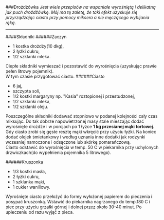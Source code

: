 ###Drożdżówka
*Jest wiele przepisów na wspaniale wyrośniętą i delikatną jak puch drożdżówkę. Mój ma tę zaletę, że taki efekt uzyskuje się przyrządzając ciasto przy pomocy miksera a nie męczącego wybijania ręką.*

***
####Składniki 
######Zaczyn
* 1 kostka drożdży(10 dkg),
* 2 łyżki cukru,
* 1/2 szklanki mleka.

Ciepłe składniki wymieszać i pozostawić do wyrośnięcia (uzyskując prawie pełen litrowy pojemnik).   
W tym czasie przygotować ciasto.
######Ciasto
* 6 jaj,
* szczypta soli,
* 1/2 kostki margaryny np. "Kasia" roztopionej i przestudzonej,
* 1/2 szklanki mleka,
* 1/2 szklanki oleju.  

Poszczególne składniki dodawać stopniowo w podanej kolejności cały czas miksując. Do tak dobrze napowietrzonej masy stale mieszając dodać wyrośnięte drożdże i w porcjach po 1 łyżce **1 kg przesianej mąki tortowej**. Gdy ciasto zrobi się gęste resztę mąki wkręcić przy użyciu łyżki. Na koniec dodać olejek śmietankowy i według uznania inne dodatki jak rodzynki wczesniej namoczone i odsączone lub skórkę pomarańczową.    
Ciasto odstawić do wyrośnięcia w temp. 50 C  w piekarnika przy uchylonych drzwiczkach(do wypełnienia pojemnika 5 litrowego).

######Kruszonka  
* 1/3 kostki masła,
* 2 łyżki cukru,
* 1 szklanka mąki,
* 1 cukier waniliowy.

Wyrośnięte ciasto przełożyć do formy wyłożonej papierem do pieczenia i posypać kruszonką. Wstawić do piekarnika nagrzanego do temp.180 C i piec przy użyciu grzałki górnej i dolnej przez około 30-40 minut. Po upieczeniu od razu wyjąć z pieca.


 


